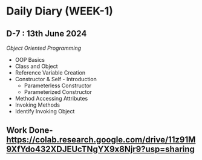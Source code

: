 # Daily Diary (WEEK-1)

## D-7 : 13th June 2024

 _Object Oriented Programming_
 - OOP Basics
  - Class and Object
  - Reference Variable Creation
  - Constructor & Self - Introduction
     - Parameterless Constructor
     - Parameterized Constructor
  - Method Accessing Attributes
  - Invoking Methods
  - Identify Invoking Object
## Work Done- https://colab.research.google.com/drive/11z91M9XfYdo432XDJEUcTNgYX9x8Njr9?usp=sharing
